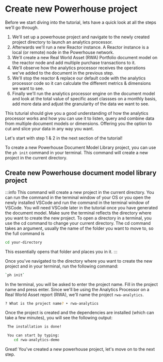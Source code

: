 # Create new Powerhouse project

Before we start diving into the tutorial, lets have a quick look at all the steps we'll go through. 

1. We'll set up a powerhouse project and navigate to the newly created project directory to launch an analytics processor. 
2. Afterwards we'll run a new Reactor instance. A Reactor instance is a local (or remote) node in the Powerhouse network.
3. We'll create a new Real World Asset (RWA) Portfolio document model on the reactor node and add multiple purchase transactions to it. 
4. We'll observe how the analytics processor receives the operations we've added to the document in the previous step. 
5. We'll stop the reactor & replace our default code with the analytics processor code so it can calculate the different metrics & dimensions we want to see.
4. Finally we'll run the analytics processor engine on the document model and look at the total value of specific asset classses on a monthly basis, add more data and adjust the granularity of the data we want to see.

This tuturial should give you a good understanding of how the analytics processor works and how you can use it to listen, query and combine data from multiple document models or dimensions.
Offering you the option to cut and slice your data in any way you want.

Let's start with step 1 & 2 in the next section of the tutorial!

To create a new Powerhouse Document Model Library project, you can use the `ph init` command in your terminal. This command will create a new project in the current directory.

## Create new Powerhouse document model library project

:::info
This command will create a new project in the current directory.
You can run the command in the terminal window of your OS or you open the newly installed VSCode and run the command in the terminal window of VSCode.
You will need VSCode later in the tutorial once you have generated the document model.
Make sure the terminal reflects the directory where you want to create the new project.
To open a directory in a terminal, you use the cd command to change your current directory. The cd command takes an argument, usually the name of the folder you want to move to, so the full command is 
```bash
cd your-directory
```
This essentially opens that folder and places you in it.
:::

Once you've navigated to the directory where you want to create the new project and in your terminal, run the following command:

```bash
`ph init`
```

In the terminal, you will be asked to enter the project name. Fill in the project name and press enter.
Since we'll be using the Analytics Processor on a Real World Asset report (RWA), we'll name the project `rwa-analytics`.

```bash
? What is the project name? ‣ rwa-analytics
```	

Once the project is created and the dependencies are installed (which can take a few minutes), you will see the following output:

```bash
 The installation is done!

 You can start by typing:
    cd rwa-analytics-demo
```

Great! You've created a new powerhouse project, let's move on to the next step.